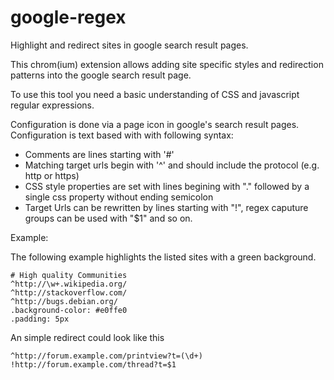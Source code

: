 # google-regex
Highlight and redirect sites in google search result pages.

This chrom(ium) extension allows adding site specific styles and redirection patterns into the google search result page.

To use this tool you need a basic understanding of CSS and javascript regular expressions.

Configuration is done via a page icon in google's search result pages. Configuration is text
based with with following syntax:

* Comments are lines starting with '#'
* Matching target urls begin with '^' and should include the protocol (e.g. http or https)
* CSS style properties are set with lines begining with "." followed by a single css property without ending semicolon
* Target Urls can be rewritten by lines starting with "!", regex caputure groups can be used with "$1" and so on.

Example:

The following example highlights the listed sites with a green background.
```
# High quality Communities
^http://\w+.wikipedia.org/
^http://stackoverflow.com/
^http://bugs.debian.org/
.background-color: #e0ffe0
.padding: 5px
```

An simple redirect could look like this
```
^http://forum.example.com/printview?t=(\d+)
!http://forum.example.com/thread?t=$1
```

